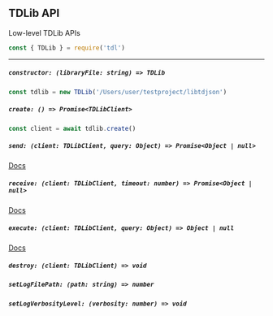 ## TDLib API

Low-level TDLib APIs

```js
const { TDLib } = require('tdl')
```

---

##### `constructor: (libraryFile: string) => TDLib`

```js
const tdlib = new TDLib('/Users/user/testproject/libtdjson')
```

##### `create: () => Promise<TDLibClient>`

```js
const client = await tdlib.create()
```

##### `send: (client: TDLibClient, query: Object) => Promise<Object | null>`

[Docs](https://core.telegram.org/tdlib/docs/classtd_1_1_client.html#a1a6f9cbe607ce76ff869493833c1224d)

##### `receive: (client: TDLibClient, timeout: number) => Promise<Object | null>`

[Docs](https://core.telegram.org/tdlib/docs/classtd_1_1_client.html#a128bb17ada87f4a1522f56428706cfd6)

##### `execute: (client: TDLibClient, query: Object) => Object | null`

[Docs](https://core.telegram.org/tdlib/docs/classtd_1_1_client.html#a6500da45fe520151a774fbd69f30ec30)

##### `destroy: (client: TDLibClient) => void`

##### `setLogFilePath: (path: string) => number`

##### `setLogVerbosityLevel: (verbosity: number) => void`
